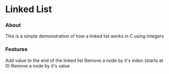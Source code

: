 
# Linked List

### About 
This is a simple demonstration of how a linked list works in C using integers

### Features 
Add value to the end of the linked list
Remove a node by it's index (starts at 0)
Remove a node by it's value 
